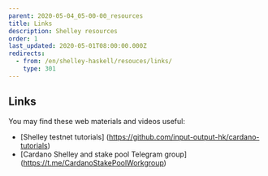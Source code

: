 ```yaml
---
parent: 2020-05-04_05-00-00_resources
title: Links
description: Shelley resources
order: 1
last_updated: 2020-05-01T08:00:00.000Z
redirects:
  - from: /en/shelley-haskell/resouces/links/
    type: 301
---
```

## Links
You may find these web materials and videos useful:
* [Shelley testnet tutorials] (https://github.com/input-output-hk/cardano-tutorials)
* [Cardano Shelley and stake pool Telegram group] (https://t.me/CardanoStakePoolWorkgroup)

